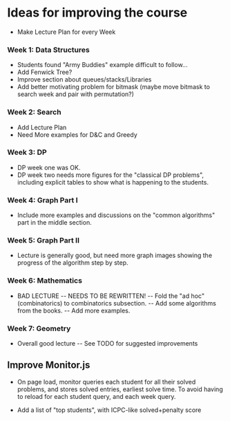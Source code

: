 # Ideas for improving the course
- Make Lecture Plan for every Week



### Week 1: Data Structures
- Students found "Army Buddies" example difficult to follow...
- Add Fenwick Tree?
- Improve section about queues/stacks/Libraries
- Add better motivating problem for bitmask (maybe move bitmask to search week
  and pair with permutation?)

### Week 2: Search
- Add Lecture Plan
- Need More examples for D&C and Greedy

### Week 3: DP
- DP week one was OK.
- DP week two needs more figures for the "classical DP problems",
  including explicit tables to show what is happening to the students.

### Week 4: Graph Part I
- Include more examples and discussions on the
  "common algorithms" part in the middle section.

### Week 5: Graph Part II
- Lecture is generally good, but need more graph
  images showing the progress of the algorithm step by step.

### Week 6: Mathematics
- BAD LECTURE -- NEEDS TO BE REWRITTEN!
  -- Fold the "ad hoc" (combinatorics) to combinatorics subsection.
  -- Add some algorithms from the books.
  -- Add more examples.

### Week 7: Geometry
- Overall good lecture -- See TODO for suggested improvements

## Improve Monitor.js
- On page load, monitor queries each student for all their solved problems,
  and stores solved entries, earliest solve time. To avoid having to reload for each student query, and each
  week query.

- Add a list of "top students", with ICPC-like solved+penalty score
